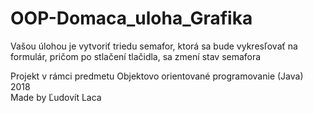 # OOP-Domaca_uloha_Grafika
Vašou úlohou je vytvoriť triedu semafor, ktorá sa bude vykresľovať na formulár, pričom po stlačení tlačidla, sa zmení stav semafora

Projekt v rámci predmetu Objektovo orientované programovanie (Java) 2018<br />
Made by Ľudovít Laca
